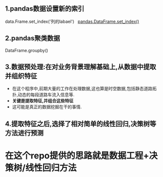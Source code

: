 ## 1.pandas数据设置新的索引  
data.Frame.set_index('列的labael')  
[pandas.DataFrame.set_index()](https://pandas.pydata.org/pandas-docs/stable/generated/pandas.DataFrame.set_index.html)

## 2.pandas聚类数据
DataFrame.groupby()

## 3.数据预处理:在对业务背景理解基础上,从数据中提取并组织特征  
* 在这个程序中,前期大量的工作在处理数据,这也算是时空数据,包括静态道路拓扑,动态的每段道路车流入信息等.      
* __关键是提取特征,并组合这些特征__
* 这可能是真正的数据挖掘在干的事情.

## 4.提取特征之后,选择了相对简单的线性回归,决策树等方法进行预测   

# 在这个repo提供的思路就是数据工程+决策树/线性回归方法
